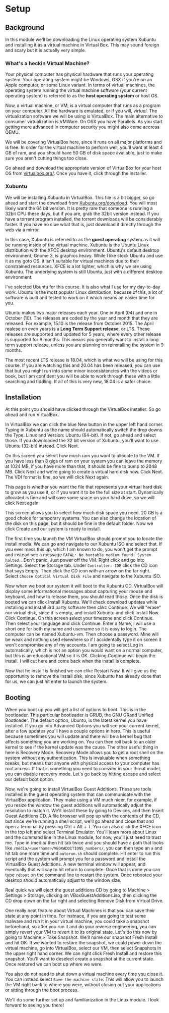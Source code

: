 # Setup

## Background

In this module we'll be downloading the Linux operating system Xubuntu and installing it as a virtual machine in Virtual Box. This may sound foreign and scary but it is actually very simple. 

### What's a heckin Virtual Machine?

Your physical computer has physical hardware that runs your operating system. Your operating system might be Windows, OSX if you're on an Apple computer, or some Linux variant. In terms of virtual machines, the operating system running the virtual machine software (your current operating system) is referred to as the **host operating system** or host OS. 

Now, a virtual machine, or VM, is a virtual computer that runs as a program on your computer. All the hardware is emulated, or if you will, *virtual*. The virtualization software we will be using is VirtualBox. The main alternative to consumer virtualization is VMWare. On OSX you have Parallels. As you start getting more advanced in computer security you might also come accross QEMU. 

We will be covering VirtualBox here, since it runs on all major platforms and is free. In order for the virtual machine to perform well, you'll want at least 4 GB of ram, and you should have 50 GB of disk space available, just to make sure you aren't cutting things too close. 

Go ahead and download the appropriate version of VirtualBox for your host OS from [virtualbox.org/](https://www.virtualbox.org/). Once you have it, click through the installer.

### Xubuntu

We will be installing Xubuntu in VirtualBox. This file is a bit bigger, so go ahead and start the download from [Xubuntu.org/download](https://Xubuntu.org/download). You will most likely want the 64 bit version. It is pretty rare that someone is running a 32bit CPU these days, but if you are, grab the 32bit version instead. If you have a torrent program installed, the torrent downloads will be considerably faster. If you have no clue what that is, just download it directly through the web via a mirror.

In this case, Xubuntu is referred to as the **guest operating** system as it will be running inside of the virtual machine. Xubuntu is the Ubuntu Linux distribution with the XFCE desktop environment. Ubuntu's default desktop environment, Gnome 3, is graphics heavy. While I like stock Ubuntu and use it as my goto OS, it isn't suitable for virtual machines due to their constrained resources. XFCE is a lot lighter, which is why we are using Xubuntu. The underlying system is still Ubuntu, just with a different desktop environment.

I've selected Ubuntu for this course. It is also what I use for my day-to-day work. Ubuntu is the most popular Linux distribution, becuase of this, a lot of software is built and tested to work on it which means an easier time for you. 

Ubuntu makes two major releases each year. One in April (04) and one in October (10). The releases are coded by the year and month that they are released. For example, 15.10 is the release from October 2015. The April realese on even years is a **Long Term Support release**, or LTS. These releases are supported and updated for 5 years, where every other release is supported for 9 months. This means you generally want to install a long term support release, unless you are planning on reinstalling the system in 9 months.

The most recent LTS release is 18.04, which is what we will be using for this course. If you are watching this and 20.04 has been released, you can use that but you might run into some minor inconsistencies with the videos or book, but I am confident you will be able to work through these with a little searching and fiddling. If all of this is very new, 18.04 is a safer choice. 

## Installation

At this point you should have clicked through the VirtualBox installer. So go ahead and run VirtualBox.

In VirtualBox we can click the blue New button in the upper left hand corner. Typing in Xubuntu as the name should automatically switch the drop downs the Type: Linux and Version: Ubuntu (64-bit). If not, go ahead and select those. If you downloaded the 32 bit version of Xubuntu, you'll want to use Ubuntu (32-bit) instead. Click Next. 

On this screen you select how much ram you want to allocate to the VM. If you have less than 8 gigs of ram on your system you can leave the memory at 1024 MB, if you have more than that, it should be fine to bump to 2048 MB. Click Next and we're going to create a virtual hard disk now. Click Next. The VDI format is fine, so we will click Next again. 

This page is whether you want the file that represents your virtual hard disk to grow as you use it, or if you want it to be the full size at start. Dynamically allocated is fine and will save some space on your hard drive, so we will click Next again. 

This screen allows you to select how much disk space you need. 20 GB is a good choice for temporary systems. You can also change the location of the disk on this page, but it should be fine in the default folder. Now we click Create and our system is ready to install. 

The first time you launch the VM VirtualBox should prompt you to locate the install media. We can go and navigate to our Xubuntu ISO and select that. If you ever mess this up, which I am known to do, you won't get the prompt and instead see a message `FATAL: No bootable medium found! System halted.`. Don't panic. Just power off the VM. Right click and go into Settings. Select the Storage tab. Under `Controller: IDE` click the CD icon that says Empty. Then click the CD icon with an arrow on the far right. Select `Choose Optical Virtual Disk File` and navigate to the Xubuntu ISO.

Now when we boot our system it will boot to the Xubuntu CD. VirtualBox will display some informational messages about capturing your mouse and keyboard, and how to release them, you should read those. Once the disk is booted we can click Install Xubuntu. We'll check download updates while installing and install 3rd party software then clikc Continue. We will "erase" our virtual disk, since it is empty, and install Xubuntu and click Install Now. Click Continue. On this screen select your timezone and click Continue. Then select your language and click Continue. Enter a Name, I will use a short one for both my name and username so it is easy to login. The computer can be named Xubuntu-vm. Then choose a password. Mine will be weak and nothing used elsewhere so if I accidentally type it on screen it won't compromise any of my accounts. I am going to select Log in automatically, which is not an option you would want on a normal computer, but this is an educational VM so it is OK. Clicking Continue will begin the install. I will cut here and come back when the install is complete.

Now that he install is finished we can clikc Restart Now. It will give us the opportunity to remove the install disk, since Xubuntu has already done that for us, we can just hit enter to launch the system.

## Booting

When you boot up you will get a list of options to boot. This is in the bootloader. This particular bootloader is GRUB, the GNU GRand Unified Bootloader. The default option, Ubuntu, is the latest kernel you have installed. If you go into Advanced Options you will see your current kernel, after a few updates you'll have a couple options in here. This is useful because sometimes you will update and there will be a kernel bug that affects something you are working on. You can then roll back to an older kernel to see if the kernel update was the cause. The other useful thing in here is Recovery Mode. Recovery Mode allows you to get a root shell on the system without any authentication. This is invaluable when something breaks, but means that anyone with physical access to your computer has root access. If that is something you need to consider in your threat model, you can disable recovery mode. Let's go back by hitting escape and select our default boot option.

Now, we're going to install VirtualBox Guest Additions. These are tools installed in the guest operating system that can communicate with the VirtualBox application. They make using a VM much nicer, for example, if you resize the window the guest additions will automatically adjust the resolution to match it. We'll install these by going to Devices, and then Insert Guest Additions CD. A file browser will pop up with the contents of the CD, but since we're running a shell script, we'll go ahead and close that and open a terminal by pressing Ctrl + Alt + T. You can also click the XFCE icon in the top left and select Terminal Emulator. You'll learn more about Linux and the command line in the Linux module, for now, you'll just need to trust me. Type in /media/ then hit tab twice and you should have a path that looks like `/media/<username>/VBOXADDITIONS_numbers/`, you can then type an `a` and hit tab one more time and `autorun.sh` should complete. Hit enter to run this script and the system will prompt you for a password and install the VirtualBox Guest Additions. A new terminal window will appear, and eventually that will say to hit return to complete. Once that is done you can type `reboot` on the command line to restart the system. Once rebooted your desktop should automatically adjust to the window size. 

Real quick we will eject the guest additions CD by going to Machine > Settings > Storage, clicking on VBoxGuestAdditions.iso, then clicking the CD drop down on the far right and selecting Remove Disk from Virtual Drive. 

One really neat feature about Virtual Machines is that you can save their state at any point in time. For instnace, if you are going to test some malware and run it in your virtual machine, you could take a snapshot beforehand, so after you run it and do your reverse engineering, you can simply revert your VM to revert it to its original state. Let's do this now by going to Machine > Take Snapshot. We'll name our snapshot Fresh Install and hit OK. If we wanted to restore the snapshot, we could power down the virtual machine, go into VirtualBox, select our VM, then select Snapshots in the upper right hand corner. We can right click Fresh Install and restore this snapshot. You'll want to deselect create a snapshot at the current state. Once restored we can boot up where we were.

You also do not need to shut down a virtual machine every time you close it. You can instead select `Save the machine state`. This will allow you to launch the VM right back to where you were, without closing out your applications or sitting through the boot process. 

We'll do some further set up and familiarization in the Linux module. I look forward to seeing you there!
